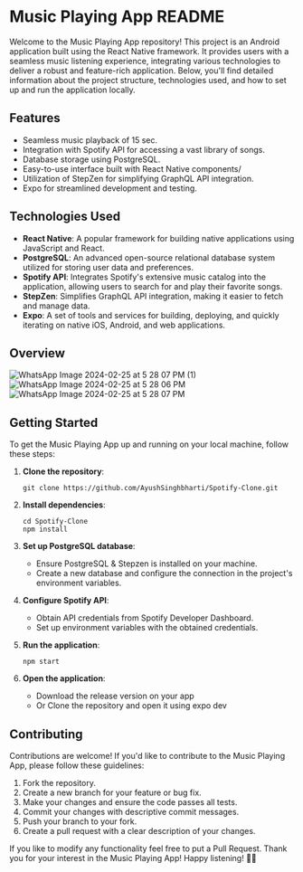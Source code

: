 # Music Playing App README

Welcome to the Music Playing App repository! This project is an Android application built using the React Native framework. It provides users with a seamless music listening experience, integrating various technologies to deliver a robust and feature-rich application. Below, you'll find detailed information about the project structure, technologies used, and how to set up and run the application locally.

## Features

- Seamless music playback of 15 sec.
- Integration with Spotify API for accessing a vast library of songs.
- Database storage using PostgreSQL.
- Easy-to-use interface built with React Native components/
- Utilization of StepZen for simplifying GraphQL API integration.
- Expo for streamlined development and testing.

## Technologies Used

- **React Native**: A popular framework for building native applications using JavaScript and React.
- **PostgreSQL**: An advanced open-source relational database system utilized for storing user data and preferences.
- **Spotify API**: Integrates Spotify's extensive music catalog into the application, allowing users to search for and play their favorite songs.
- **StepZen**: Simplifies GraphQL API integration, making it easier to fetch and manage data.
- **Expo**: A set of tools and services for building, deploying, and quickly iterating on native iOS, Android, and web applications.

## Overview
![WhatsApp Image 2024-02-25 at 5 28 07 PM (1)](https://github.com/AyushSinghbharti/Spotify-Clone/assets/100284852/c1bddc56-c935-46fd-8238-db9b217d4572)
![WhatsApp Image 2024-02-25 at 5 28 06 PM](https://github.com/AyushSinghbharti/Spotify-Clone/assets/100284852/2bdcfd5c-966e-4ebe-8c35-e6b7c4f71b56)
![WhatsApp Image 2024-02-25 at 5 28 07 PM](https://github.com/AyushSinghbharti/Spotify-Clone/assets/100284852/0776919d-f035-4a86-9d5a-83dccc6d62a8)


## Getting Started

To get the Music Playing App up and running on your local machine, follow these steps:

1. **Clone the repository**:

   ```
   git clone https://github.com/AyushSinghbharti/Spotify-Clone.git
   ```

2. **Install dependencies**:

   ```
   cd Spotify-Clone
   npm install
   ```

3. **Set up PostgreSQL database**:

   - Ensure PostgreSQL & Stepzen is installed on your machine.
   - Create a new database and configure the connection in the project's environment variables.

4. **Configure Spotify API**:

   - Obtain API credentials from Spotify Developer Dashboard.
   - Set up environment variables with the obtained credentials.

5. **Run the application**:

   ```
   npm start
   ```

6. **Open the application**:

   - Download the release version on your app
   - Or Clone the repository and open it using expo dev

## Contributing

Contributions are welcome! If you'd like to contribute to the Music Playing App, please follow these guidelines:

1. Fork the repository.
2. Create a new branch for your feature or bug fix.
3. Make your changes and ensure the code passes all tests.
4. Commit your changes with descriptive commit messages.
5. Push your branch to your fork.
6. Create a pull request with a clear description of your changes.

If you like to modify any functionality feel free to put a Pull Request.
Thank you for your interest in the Music Playing App! Happy listening! 🎵📱
